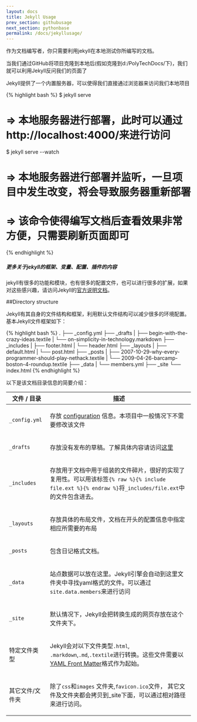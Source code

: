 ```yaml
---
layout: docs
title: Jekyll Usage
prev_section: githubusage
next_section: pythonbase
permalink: /docs/jekyllusage/
---
```


作为文档编写者，你只需要利用jekyll在本地测试你所编写的文档。

当我们通过GitHub将项目克隆到本地后(假如克隆到d:/PolyTechDocs/下)，我们就可以利用Jekyll反问我们的页面了

Jekyll提供了一个内置服务器，可以使得我们直接通过浏览器来访问我们本地项目

{% highlight bash %}
$ jekyll serve
# => 本地服务器进行部署，此时可以通过http://localhost:4000/来进行访问
$ jekyll serve --watch
# => 本地服务器进行部署并监听，一旦项目中发生改变，将会导致服务器重新部署
# => 该命令使得编写文档后查看效果非常方便，只需要刷新页面即可
{% endhighlight %}

<div class="note">
  <h5>更多关于jekyll的框架、变量、配置、插件的内容</h5>
  <p>
    jekyll有很多的功能和模块，也有很多的配置文件，也可以进行很多的扩展，如果对这些感兴趣，请访问Jekyll的<a href="http://jekyllrb.com/docs/home/">官方说明文档</a>。
  </p>
</div>

##Directory structure

Jekyll有其自身的文件结构和框架，利用默认文件结构可以减少很多的环境配置。基本Jekyll文件框架如下：

{% highlight bash %}
.
├── _config.yml
├── _drafts
|   ├── begin-with-the-crazy-ideas.textile
|   └── on-simplicity-in-technology.markdown
├── _includes
|   ├── footer.html
|   └── header.html
├── _layouts
|   ├── default.html
|   └── post.html
├── _posts
|   ├── 2007-10-29-why-every-programmer-should-play-nethack.textile
|   └── 2009-04-26-barcamp-boston-4-roundup.textile
├── _data
|   └── members.yml
├── _site
└── index.html
{% endhighlight %}

以下是该文档目录信息的简要介绍：

<div class="mobile-side-scroller">
<table>
  <thead>
    <tr>
      <th>文件 / 目录</th>
      <th>描述</th>
    </tr>
  </thead>
  <tbody>
    <tr>
      <td>
        <p><code>_config.yml</code></p>
      </td>
      <td>
        <p>
          存放 <a href="http://jekyllrb.com/docs/configuration/">configuration</a> 信息。本项目中一般情况下不需要修改该文件
        </p>
      </td>
    </tr>
    <tr>
      <td>
        <p><code>_drafts</code></p>
      </td>
      <td>
        <p>
          存放没有发布的草稿。了解具体内容请访问<a href="http://jekyllrb.com/docs/drafts/">这里</a>
        </p>
      </td>
    </tr>
    <tr>
      <td>
        <p><code>_includes</code></p>
      </td>
      <td>
        <p>
            存放用于文档中用于组装的文件碎片，很好的实现了复用性。可以用该标签<code>{% raw %}{% include file.ext %}{% endraw %}</code>将<code>_includes/file.ext</code>中的文件包含进去。
        </p>
      </td>
    </tr>
    <tr>
      <td>
        <p><code>_layouts</code></p>
      </td>
      <td>
        <p>
            存放具体的布局文件，文档在开头的配置信息中指定相应所需要的布局
        </p>
      </td>
    </tr>
    <tr>
      <td>
        <p><code>_posts</code></p>
      </td>
      <td>
        <p>
            包含日记格式文档。
        </p>
      </td>
    </tr>
    <tr>
      <td>
        <p><code>_data</code></p>
      </td>
      <td>
        <p>
            站点数据可以放在这里。Jekyll引擎会自动到这里文件夹中寻找yaml格式的文件。可以通过<code>site.data.members</code>来进行访问
        </p>
      </td>
    </tr>
    <tr>
      <td>
        <p><code>_site</code></p>
      </td>
      <td>
        <p>
            默认情况下，Jekyll会把转换生成的网页存放在这个文件夹下。
        </p>
      </td>
    </tr>
    <tr>
      <td>
        <p>特定文件类型</p>
      </td>
      <td>
        <p>
            Jekyll会对以下文件类型<code>.html</code>, <code>.markdown</code>,<code>.md</code>,<code>.textile</code>进行转换。这些文件需要以<a href="http://jekyllrb.com/docs/frontmatter/">YAML Front Matter</a>格式作为起始。
        </p>
      </td>
    </tr>
    <tr>
      <td>
        <p>其它文件/文件夹</p>
      </td>
      <td>
        <p>
            除了<code>css</code>和<code>images</code> 文件夹,<code>favicon.ico</code>文件， 其它文件及文件夹都会拷贝到_site下面，可以通过相对路径来进行访问。
        </p>
      </td>
    </tr>
  </tbody>
</table>
</div>

